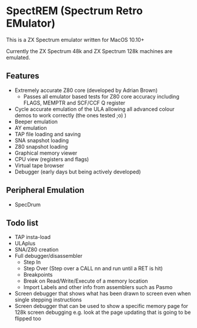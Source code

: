 # SpectREM (Spectrum Retro EMulator)

This is a ZX Spectrum emulator written for MacOS 10.10+

Currently the ZX Spectrum 48k and ZX Spectrum 128k machines are emulated.

## Features

- Extremely accurate Z80 core (developed by Adrian Brown)
  - Passes all emulator based tests for Z80 core accuracy including FLAGS, MEMPTR and SCF/CCF Q register
- Cycle accurate emulation of the ULA allowing all advanced colour demos to work correctly (the ones tested ;o) )
- Beeper emulation
- AY emulation
- TAP file loading and saving
- SNA snapshot loading
- Z80 snapshot loading
- Graphical memory viewer
- CPU view (registers and flags)
- Virtual tape browser
- Debugger (early days but being actively developed)

## Peripheral Emulation

- SpecDrum

## Todo list

- TAP insta-load
- ULAplus
- SNA/Z80 creation
- Full debugger/disassembler
  - Step In
  - Step Over (Step over a CALL nn and run until a RET is hit)
  - Breakpoints
  - Break on Read/Write/Execute of a memory location
  - Import Labels and other info from assemblers such as Pasmo
- Screen debugger that shows what has been drawn to screen even when single stepping instructions
- Screen debugger that can be used to show a specific memory page for 128k screen debugging e.g. look at the page updating that is going to be flipped too
